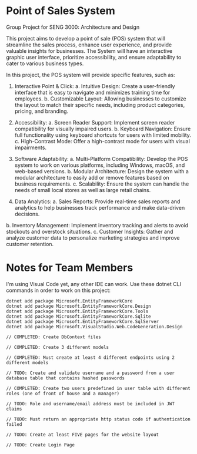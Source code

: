 # Point of Sales System
Group Project for SENG 3000: Architecture and Design

This project aims to develop a point of sale (POS) system that will streamline the sales process,
enhance user experience, and provide valuable insights for businesses. The System will have an
interactive graphic user interface, prioritize accessibility, and ensure adaptability to cater to
various business types.

In this project, the POS system will provide specific features, such as:
1. Interactive Point & Click:
a. Intuitive Design: Create a user-friendly interface that is easy to navigate and
minimizes training time for employees.
b. Customizable Layout: Allowing businesses to customize the layout to match their
specific needs, including product categories, pricing, and branding.

2. Accessibility:
a. Screen Reader Support: Implement screen reader compatibility for visually
impaired users.
b. Keyboard Navigation: Ensure full functionality using keyboard shortcuts for users
with limited mobility.
c. High-Contrast Mode: Offer a high-contrast mode for users with visual
impairments.

3. Software Adaptability:
a. Multi-Platform Compatibility: Develop the POS system to work on various
platforms, including Windows, macOS, and web-based versions.
b. Modular Architecture: Design the system with a modular architecture to easily
add or remove features based on business requirements.
c. Scalability: Ensure the system can handle the needs of small local stores as well
as large retail chains.

4. Data Analytics:
a. Sales Reports: Provide real-time sales reports and analytics to help businesses
track performance and make data-driven decisions.

b. Inventory Management: Implement inventory tracking and alerts to avoid
stockouts and overstock situations.
c. Customer Insights: Gather and analyze customer data to personalize marketing
strategies and improve customer retention.

# Notes for Team Members
I'm using Visual Code yet, any other IDE can work.
Use these dotnet CLI commands in order to work on this project:
```
dotnet add package Microsoft.EntityFrameworkCore
dotnet add package Microsoft.EntityFrameworkCore.Design
dotnet add package Microsoft.EntityFrameworkCore.Tools
dotnet add package Microsoft.EntityFrameworkCore.Sqlite
dotnet add package Microsoft.EntityFrameworkCore.SqlServer
dotnet add package Microsoft.VisualStudio.Web.CodeGeneration.Design
```
```
// COMPLETED: Create DbContext files

// COMPLETED: Create 3 different models 

// COMPLETED: Must create at least 4 different endpoints using 2 different models

// TODO: Create and validate username and a password from a user database table that contains hashed passwords

// COMPLETED: Create two users predefined in user table with different roles (one of front of house and a manager)

// TODO: Role and username/email address must be included in JWT claims

// TODO: Must return an appropriate http status code if authentication failed

// TODO: Create at least FIVE pages for the website layout

// TODO: Create Login Page
```
